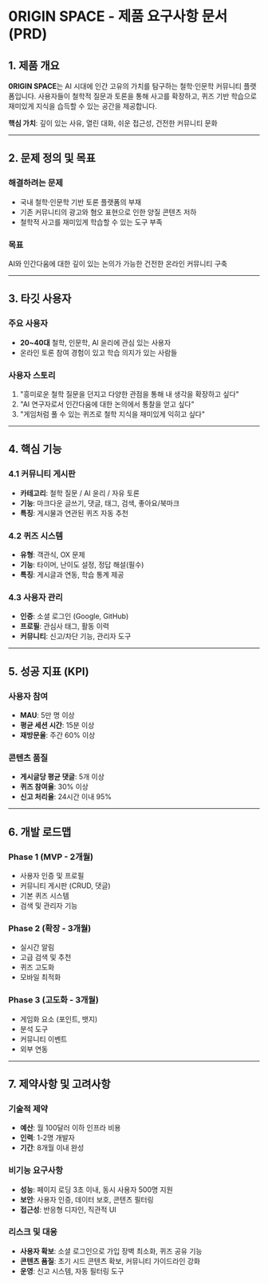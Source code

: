 # 0RIGIN SPACE - 제품 요구사항 문서 (PRD)

## 1. 제품 개요

**0RIGIN SPACE**는 AI 시대에 인간 고유의 가치를 탐구하는 철학·인문학 커뮤니티 플랫폼입니다. 사용자들이 철학적 질문과 토론을 통해 사고를 확장하고, 퀴즈 기반 학습으로 재미있게 지식을 습득할 수 있는 공간을 제공합니다.

**핵심 가치**: 깊이 있는 사유, 열린 대화, 쉬운 접근성, 건전한 커뮤니티 문화

---

## 2. 문제 정의 및 목표

### 해결하려는 문제

- 국내 철학·인문학 기반 토론 플랫폼의 부재
- 기존 커뮤니티의 광고와 혐오 표현으로 인한 양질 콘텐츠 저하
- 철학적 사고를 재미있게 학습할 수 있는 도구 부족

### 목표

AI와 인간다움에 대한 깊이 있는 논의가 가능한 건전한 온라인 커뮤니티 구축

---

## 3. 타깃 사용자

### 주요 사용자

- **20~40대** 철학, 인문학, AI 윤리에 관심 있는 사용자
- 온라인 토론 참여 경험이 있고 학습 의지가 있는 사람들

### 사용자 스토리

1. "흥미로운 철학 질문을 던지고 다양한 관점을 통해 내 생각을 확장하고 싶다"
2. "AI 연구자로서 인간다움에 대한 논의에서 통찰을 얻고 싶다"
3. "게임처럼 풀 수 있는 퀴즈로 철학 지식을 재미있게 익히고 싶다"

---

## 4. 핵심 기능

### 4.1 커뮤니티 게시판

- **카테고리**: 철학 질문 / AI 윤리 / 자유 토론
- **기능**: 마크다운 글쓰기, 댓글, 태그, 검색, 좋아요/북마크
- **특징**: 게시물과 연관된 퀴즈 자동 추천

### 4.2 퀴즈 시스템

- **유형**: 객관식, OX 문제
- **기능**: 타이머, 난이도 설정, 정답 해설(필수)
- **특징**: 게시글과 연동, 학습 통계 제공

### 4.3 사용자 관리

- **인증**: 소셜 로그인 (Google, GitHub)
- **프로필**: 관심사 태그, 활동 이력
- **커뮤니티**: 신고/차단 기능, 관리자 도구

---

## 5. 성공 지표 (KPI)

### 사용자 참여

- **MAU**: 5만 명 이상
- **평균 세션 시간**: 15분 이상
- **재방문율**: 주간 60% 이상

### 콘텐츠 품질

- **게시글당 평균 댓글**: 5개 이상
- **퀴즈 참여율**: 30% 이상
- **신고 처리율**: 24시간 이내 95%

---

## 6. 개발 로드맵

### Phase 1 (MVP - 2개월)

- 사용자 인증 및 프로필
- 커뮤니티 게시판 (CRUD, 댓글)
- 기본 퀴즈 시스템
- 검색 및 관리자 기능

### Phase 2 (확장 - 3개월)

- 실시간 알림
- 고급 검색 및 추천
- 퀴즈 고도화
- 모바일 최적화

### Phase 3 (고도화 - 3개월)

- 게임화 요소 (포인트, 뱃지)
- 분석 도구
- 커뮤니티 이벤트
- 외부 연동

---

## 7. 제약사항 및 고려사항

### 기술적 제약

- **예산**: 월 100달러 이하 인프라 비용
- **인력**: 1-2명 개발자
- **기간**: 8개월 이내 완성

### 비기능 요구사항

- **성능**: 페이지 로딩 3초 이내, 동시 사용자 500명 지원
- **보안**: 사용자 인증, 데이터 보호, 콘텐츠 필터링
- **접근성**: 반응형 디자인, 직관적 UI

### 리스크 및 대응

- **사용자 확보**: 소셜 로그인으로 가입 장벽 최소화, 퀴즈 공유 기능
- **콘텐츠 품질**: 초기 시드 콘텐츠 확보, 커뮤니티 가이드라인 강화
- **운영**: 신고 시스템, 자동 필터링 도구
